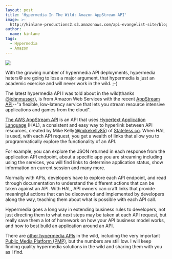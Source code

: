 ```yaml
---
layout: post
title: 'Hypermedia In The Wild: Amazon AppStream API'
image: >-
  http://kinlane-productions2.s3.amazonaws.com/api-evangelist-site/blog/amazon-appstream-main.jpg
author:
  name: kinlane
tags:
  - Hypermedia
  - Amazon
---
```

[![](https://s3.amazonaws.com/kinlane-productions2/amazon/appstream/amazon-appstream-main.jpg)](http://aws.amazon.com/appstream/)

With the growing number of hypermedia API deployments, hypermedia haters© are going to lose a major argument, that hypermedia is just an academic exercise and will never work in the wild. ;-)

The latest hypermedia API I was told about in the wild(thanks [@johnmusser](https://twitter.com/johnmusser)), is from Amazon Web Services with the recent [AppStream API](http://docs.aws.amazon.com/appstream/latest/developerguide/rest-api.html#rest-api-hal)\--"a flexible, low-latency service that lets you stream resource intensive applications and games from the cloud".

[The AWS AppStream API](http://docs.aws.amazon.com/appstream/latest/developerguide/rest-api.html#rest-api-hal) is an API that uses [Hypertext Application Language](http://stateless.co/hal_specification.html) (HAL), a consistent and easy way to hyperlink between API resources, created by Mike Kelly([@mikekelly85](https://twitter.com/mikekelly85)) of [Stateless.co](http://stateless.co/). When HAL is used, with each API request, you get a wealth of links that allow you to programmatically explore the functionality of an API.

For example, you can explore the JSON returned in each response from the application API endpoint, about a specific app you are streaming including using the services, you will find links to determine application status, show information on current session and many more.

Normally with APIs, developers have to explore each API endpoint, and read through documentation to understand the different actions that can be taken against an API. With HAL, API owners can craft links that provide meaningful actions that can be discovered and implemented by developers along the way, teaching them about what is possible with each API call.

Hypermedia goes a long way in extending business rules to developers, not just directing them to what next steps may be taken at each API request, but really save them a lot of homework on how your API business model works, and how to best build an application around an API.

There are [other hypermedia APIs](http://stateless.co/hal_specification.html) in the wild, including the very important [Public Media Platform (PMP)](http://publicmediaplatform.org/), but the numbers are still low. I will keep finding quality hypermedia solutions in the wild and sharing them with you as I find.